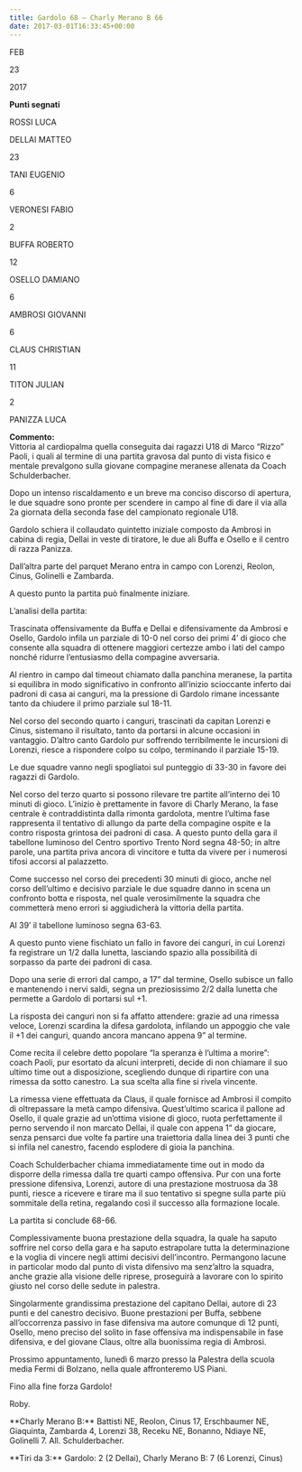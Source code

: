 ```yaml
---
title: Gardolo 68 – Charly Merano B 66
date: 2017-03-01T16:33:45+00:00
---
```

FEB

23

2017

**Punti segnati**

ROSSI LUCA

DELLAI MATTEO

23

TANI EUGENIO

6

VERONESI FABIO

2

BUFFA ROBERTO

12

OSELLO DAMIANO

6

AMBROSI GIOVANNI

6

CLAUS CHRISTIAN

11

TITON JULIAN

2

PANIZZA LUCA

**Commento:**  
Vittoria al cardiopalma quella conseguita dai ragazzi U18 di Marco “Rizzo” Paoli, i quali al termine di una partita gravosa dal punto di vista fisico e mentale prevalgono sulla giovane compagine meranese allenata da Coach Schulderbacher.

Dopo un intenso riscaldamento e un breve ma conciso discorso di apertura, le due squadre sono pronte per scendere in campo al fine di dare il via alla 2a giornata della seconda fase del campionato regionale U18.

Gardolo schiera il collaudato quintetto iniziale composto da Ambrosi in cabina di regia, Dellai in veste di tiratore, le due ali Buffa e Osello e il centro di razza Panizza.

Dall’altra parte del parquet Merano entra in campo con Lorenzi, Reolon, Cinus, Golinelli e Zambarda.

A questo punto la partita può finalmente iniziare.

L’analisi della partita:

Trascinata offensivamente da Buffa e Dellai e difensivamente da Ambrosi e Osello, Gardolo infila un parziale di 10-0 nel corso dei primi 4’ di gioco che consente alla squadra di ottenere maggiori certezze ambo i lati del campo nonché ridurre l’entusiasmo della compagine avversaria.

Al rientro in campo dal timeout chiamato dalla panchina meranese, la partita si equilibra in modo significativo in confronto all’inizio scioccante inferto dai padroni di casa ai canguri, ma la pressione di Gardolo rimane incessante tanto da chiudere il primo parziale sul 18-11.

Nel corso del secondo quarto i canguri, trascinati da capitan Lorenzi e Cinus, sistemano il risultato, tanto da portarsi in alcune occasioni in vantaggio. D’altro canto Gardolo pur soffrendo terribilmente le incursioni di Lorenzi, riesce a rispondere colpo su colpo, terminando il parziale 15-19.

Le due squadre vanno negli spogliatoi sul punteggio di 33-30 in favore dei ragazzi di Gardolo.

Nel corso del terzo quarto si possono rilevare tre partite all’interno dei 10 minuti di gioco. L’inizio è prettamente in favore di Charly Merano, la fase centrale è contraddistinta dalla rimonta gardolota, mentre l’ultima fase rappresenta il tentativo di allungo da parte della compagine ospite e la contro risposta grintosa dei padroni di casa. A questo punto della gara il tabellone luminoso del Centro sportivo Trento Nord segna 48-50; in altre parole, una partita priva ancora di vincitore e tutta da vivere per i numerosi tifosi accorsi al palazzetto.

Come successo nel corso dei precedenti 30 minuti di gioco, anche nel corso dell’ultimo e decisivo parziale le due squadre danno in scena un confronto botta e risposta, nel quale verosimilmente la squadra che commetterà meno errori si aggiudicherà la vittoria della partita.

Al 39’ il tabellone luminoso segna 63-63.

A questo punto viene fischiato un fallo in favore dei canguri, in cui Lorenzi fa registrare un 1/2 dalla lunetta, lasciando spazio alla possibilità di sorpasso da parte dei padroni di casa.

Dopo una serie di errori dal campo, a 17” dal termine, Osello subisce un fallo e mantenendo i nervi saldi, segna un preziosissimo 2/2 dalla lunetta che permette a Gardolo di portarsi sul +1.

La risposta dei canguri non si fa affatto attendere: grazie ad una rimessa veloce, Lorenzi scardina la difesa gardolota, infilando un appoggio che vale il +1 dei canguri, quando ancora mancano appena 9” al termine.

Come recita il celebre detto popolare “la speranza è l’ultima a morire”: coach Paoli, pur esortato da alcuni interpreti, decide di non chiamare il suo ultimo time out a disposizione, scegliendo dunque di ripartire con una rimessa da sotto canestro. La sua scelta alla fine si rivela vincente.

La rimessa viene effettuata da Claus, il quale fornisce ad Ambrosi il compito di oltrepassare la metà campo difensiva. Quest’ultimo scarica il pallone ad Osello, il quale grazie ad un’ottima visione di gioco, ruota perfettamente il perno servendo il non marcato Dellai, il quale con appena 1” da giocare, senza pensarci due volte fa partire una traiettoria dalla linea dei 3 punti che si infila nel canestro, facendo esplodere di gioia la panchina.

Coach Schulderbacher chiama immediatamente time out in modo da disporre della rimessa dalla tre quarti campo offensiva. Pur con una forte pressione difensiva, Lorenzi, autore di una prestazione mostruosa da 38 punti, riesce a ricevere e tirare ma il suo tentativo si spegne sulla parte più sommitale della retina, regalando così il successo alla formazione locale.

La partita si conclude 68-66.

Complessivamente buona prestazione della squadra, la quale ha saputo soffrire nel corso della gara e ha saputo estrapolare tutta la determinazione e la voglia di vincere negli attimi decisivi dell’incontro. Permangono lacune in particolar modo dal punto di vista difensivo ma senz’altro la squadra, anche grazie alla visione delle riprese, proseguirà a lavorare con lo spirito giusto nel corso delle sedute in palestra.

Singolarmente grandissima prestazione del capitano Dellai, autore di 23 punti e del canestro decisivo. Buone prestazioni per Buffa, sebbene all’occorrenza passivo in fase difensiva ma autore comunque di 12 punti, Osello, meno preciso del solito in fase offensiva ma indispensabile in fase difensiva, e del giovane Claus, oltre alla buonissima regia di Ambrosi.

Prossimo appuntamento, lunedì 6 marzo presso la Palestra della scuola media Fermi di Bolzano, nella quale affronteremo US Piani.

Fino alla fine forza Gardolo!

Roby.

\*\*Charly Merano B:\*\* Battisti NE, Reolon, Cinus 17, Erschbaumer NE, Giaquinta, Zambarda 4, Lorenzi 38, Receku NE, Bonanno, Ndiaye NE, Golinelli 7. All. Schulderbacher.

\*\*Tiri da 3:\*\* Gardolo: 2 (2 Dellai), Charly Merano B: 7 (6 Lorenzi, Cinus)